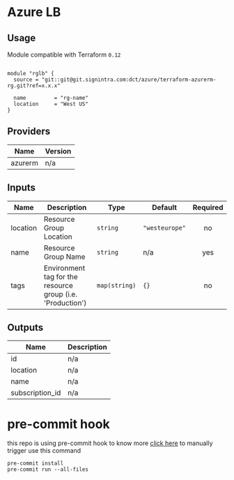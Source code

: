# Azure LB

## Usage
Module compatible with Terraform `0.12`
```hcl

module "rglb" {
  source = "git::git@git.signintra.com:dct/azure/terraform-azurerm-rg.git?ref=x.x.x"

  name         = "rg-name"
  location     = "West US"
}

```


<!-- BEGINNING OF PRE-COMMIT-TERRAFORM DOCS HOOK -->
## Providers

| Name | Version |
|------|---------|
| azurerm | n/a |

## Inputs

| Name | Description | Type | Default | Required |
|------|-------------|------|---------|:-----:|
| location | Resource Group Location | `string` | `"westeurope"` | no |
| name | Resource Group Name | `string` | n/a | yes |
| tags | Environment tag for the resource group (i.e. 'Production') | `map(string)` | `{}` | no |

## Outputs

| Name | Description |
|------|-------------|
| id | n/a |
| location | n/a |
| name | n/a |
| subscription\_id | n/a |

<!-- END OF PRE-COMMIT-TERRAFORM DOCS HOOK -->


# pre-commit hook

this repo is using pre-commit hook to know more [click here](https://github.com/antonbabenko/pre-commit-terraform)
to manually trigger use this command

```
pre-commit install
pre-commit run --all-files
```
